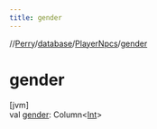 ```yaml
---
title: gender
---
```

//[Perry](../../../index.html)/[database](../index.html)/[PlayerNpcs](index.html)/[gender](gender.html)



# gender



[jvm]\
val [gender](gender.html): Column&lt;[Int](https://kotlinlang.org/api/latest/jvm/stdlib/kotlin/-int/index.html)&gt;




